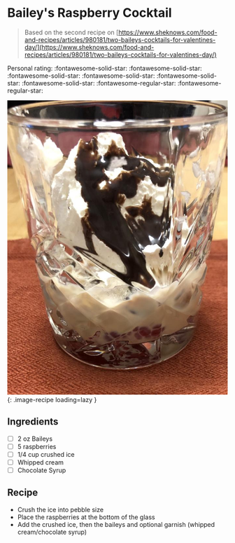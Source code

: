# Bailey's Raspberry Cocktail

> Based on the second recipe on [https://www.sheknows.com/food-and-recipes/articles/980181/two-baileys-cocktails-for-valentines-day/](https://www.sheknows.com/food-and-recipes/articles/980181/two-baileys-cocktails-for-valentines-day/)

<!-- {cts} rating=3; (User can specify rating on scale of 1-5) -->
Personal rating: :fontawesome-solid-star: :fontawesome-solid-star: :fontawesome-solid-star: :fontawesome-solid-star: :fontawesome-solid-star: :fontawesome-solid-star: :fontawesome-regular-star: :fontawesome-regular-star:
<!-- {cte} -->

<!-- {cts} name_image=baileys_raspberry_cocktail.jpg; (User can specify image name) -->
![baileys_raspberry_cocktail.jpg](./baileys_raspberry_cocktail.jpg){: .image-recipe loading=lazy }
<!-- {cte} -->

## Ingredients

* [ ] 2 oz Baileys
* [ ] 5 raspberries
* [ ] 1/4 cup crushed ice
* [ ] Whipped cream
* [ ] Chocolate Syrup

## Recipe

* Crush the ice into pebble size
* Place the raspberries at the bottom of the glass
* Add the crushed ice, then the baileys and optional garnish (whipped cream/chocolate syrup)
